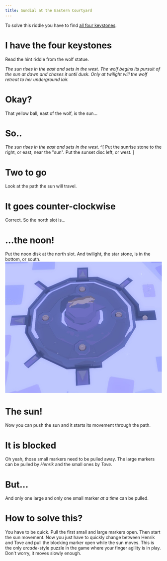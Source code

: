 ```yaml
---
title: Sundial at the Eastern Courtyard
---
```


To solve this riddle you have to find [all four keystones](130-four-keystones.md).

# I have the four keystones
Read the hint riddle from the wolf statue.

*The sun rises in the east and sets in the west. The wolf begins its pursuit of the sun at dawn and chases it until dusk. Only at twilight will the wolf retreat to her underground lair.*

# Okay?
That yellow ball, east of the wolf, is the sun...

# So..
*The sun rises in the east and sets in the west.* ^[ Put the sunrise stone to the right, or east, near the "sun". Put the sunset disc left, or west. ]

# Two to go
Look at the path the sun will travel.

# It goes counter-clockwise
Correct. So the north slot is...

# ...the noon!
Put the noon disk at the north slot. And twilight, the star stone, is in the bottom, or south.
![Sundisks](sundisks.png)

# The sun!
Now you can push the sun and it starts its movement through the path.

# It is blocked
Oh yeah, those small markers need to be pulled away. The large markers can be pulled by *Henrik* and the small ones by *Tove*.

# But...
And only one large and only one small marker *at a time* can be pulled.

# How to solve this?
You have to be quick. Pull the first small and large markers open. Then start the sun movement. Now you just have to quickly change between Henrik and Tove and pull the blocking marker open while the sun moves. This is the only *arcade*-style puzzle in the game where your finger agility is in play. Don't worry, it moves slowly enough.
